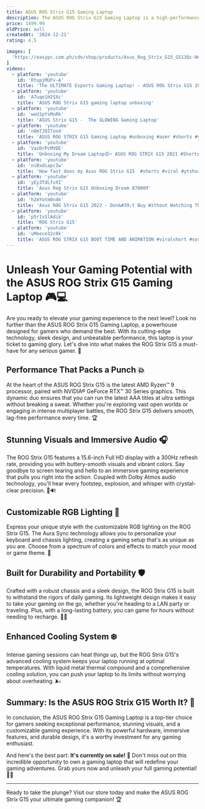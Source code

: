 ```yaml
---
title: ASUS ROG Strix G15 Gaming Laptop
description: The ASUS ROG Strix G15 Gaming Laptop is a high-performance device designed for gamers seeking a balance between power and portability. It features a sleek design with customizable RGB lighting and a robust build. The laptop is equipped with powerful hardware, including AMD Ryzen processors and NVIDIA GeForce RTX graphics, ensuring smooth gameplay and high frame rates. The display offers a high refresh rate for fluid visuals, and the cooling system is optimized to maintain performance during intense gaming sessions. Additionally, it includes a range of connectivity options and a responsive keyboard, making it a versatile choice for gaming enthusiasts.
price: 1499.99
oldPrice: null
createdAt: '2024-12-21'
rating: 4.5

images: [
  'https://easypc.com.ph/cdn/shop/products/Asus_Rog_Strix_G15_G513Qc-Hn164T_2048x.jpg?v=1698043299', 'https://i.ytimg.com/vi/RtupjMUFv-A/hq720.jpg?sqp=-oaymwEhCK4FEIIDSFryq4qpAxMIARUAAAAAGAElAADIQj0AgKJD&rs=AOn4CLDYX8TH1mZ6zyKw1ORxAczfBnAwEg', 'https://laptopmedia.com/wp-content/uploads/2021/03/3-3-1000x735.jpg', 'https://m.media-amazon.com/images/I/6146dOqnpDL._AC_UF894,1000_QL80_.jpg', 'https://i5.walmartimages.com/seo/Asus-2022-ROG-Strix-G15-15-6-FHD-144Hz-Gaming-Laptop-AMD-Ryzen-7-4800H-16GB-RAM-512B-PCIe-SSD-Backlit-Keyboard-GeForce-RTX-3060-Graphics-Windows-11-H_55794df5-2a55-4e25-a392-20563fd00db8.1b57a1200c8a80b1bd57a76999b18011.jpeg?odnHeight=768&odnWidth=768&odnBg=FFFFFF', 'https://www.scan.co.uk/images/infopages/asus_laptop/ROG_Strix/G614JZ-N3007W/topimg.png', 'https://m.media-amazon.com/images/I/61TGW3hGB5L._AC_SL1456_.jpg', 'https://www.gdgtme.com/wp-content/uploads/2020/09/Asus-ROG-Strix-G15-G512LI-Electro-Punk-6.jpg', 'https://pisces.bbystatic.com/image2/BestBuy_US/images/products/6572/6572157_sd.jpg;maxHeight=640;maxWidth=550;format=webp', 'https://images.hothardware.com/contentimages/article/3109/content/small_asus-rog-strix-g15-rx-6800-temps.jpg', 'https://i.redd.it/zhwqnvqnf7k71.jpg', 'https://m.media-amazon.com/images/I/71jby4w3hhL._AC_UF894,1000_QL80_.jpg', 'https://www.compumarts.com/cdn/shop/products/ASUS-ROG-Strix-G15-G513RC-HN088W-R7-6800H-16GB-SSD-512GB-RTX3050-4GB-15.6-inch-FHD-144Hz-Windows11-Eclipse-Gray_04_large.jpg?v=1702906738', 'https://ecommerce.datablitz.com.ph/cdn/shop/products/main2_b3cb5d45-7eb5-4699-93af-505a686e9f39_800x.png?v=1676823366', 'https://www.shutterstock.com/image-photo/jakarta-indonesia-september-4-2020-600nw-1808700601.jpg', 'https://gizmodo.com/app/uploads/2021/05/2fade302b603186aadcf912777ce9426.jpg', 'https://www.excaliberpc.com/images/797990_4/large.jpg', 'https://i.gadgets360cdn.com/large/asus_rog_laptops_ces_2023_thumb_1672753235761.jpg', 'https://media.very.co.uk/i/very/VXJNQ_SQ1_0000000005_GREY_SLf', 'https://www.digitaltrends.com/wp-content/uploads/2020/07/rog-strix-g15-05.jpg?fit=1200,9999&p=1', 'https://assets.products-live.ao.com/Images/404fc6ac-9d90-4bcd-82be-eaa44a56dea7/1280x1280/G614JZ-N4024W_Asus_Laptop_02.jpg', 'https://hnsgsfp.imgix.net/4/images/detailed/139/Slide5_plut-n7.JPG?fit=fill&bg=0FFF&w=1536&h=901&auto=format,compress', 'https://designhub1610.com/wp-content/uploads/2021/04/399f76a4c7fb7ae5aad0cefdec972543-1.jpg', 'https://i5.walmartimages.com/asr/a291e29f-f6d2-4e0b-b8b4-5f8468c8db6e.34b0acbb591d9430efa2324efc86da9e.jpeg?odnHeight=768&odnWidth=768&odnBg=FFFFFF', 'http://www.kwancorp.com/cdn/shop/files/G513RC-HN016W_9eabaa76-3577-453b-8ab3-1be813328957.jpg?v=1732243877', 'https://m.media-amazon.com/images/I/71j+EP3ve4S._AC_SL1500_.jpg', 'https://www.tiktok.com/api/img/?itemId=7348960297488616709&location=0&aid=1988', 'https://www.cnet.com/a/img/resize/82d8638f96515feeeb019b68493540c347a831da/hub/2021/05/31/80579012-5f69-4552-a714-6deadbed3639/asus-rog-strix-g15-advantage-edition-dsc02828.jpg?auto=webp&fit=crop&height=362&width=644', 'https://www.nbplaza.com.my/45715-large_default/asus-rog-strix-g17-g713p-ill108w-173-wqhd-240hz-gaming-laptop-ryzen-9-7940hx-32gb-1tb-ssd-rtx4070-8gb-w11-.jpg', 'https://media.licdn.com/dms/image/v2/D4D12AQExyOD04sbaRQ/article-cover_image-shrink_720_1280/article-cover_image-shrink_720_1280/0/1709145963561?e=2147483647&v=beta&t=AxJ00luHeEZq1Zqv9HU2yMlJDJNNfDmw_zNRlqQR-aw', 'https://eftm.com/wp-content/uploads/2021/08/IMG20210822112637-800x600.jpg', 'https://gameprosg.com/wp-content/uploads/2024/08/ROG-Strix-G16-G614JVR.png', 'https://www.techspot.com/articles-info/2606/images/2023-01-11-image-3.jpg', 'https://exotique.com.mt/wp-content/uploads/2022/08/ASUS-ROG-Strix-G15-15.6-AMD-Ryzen™-7-16GB-512GB-SSD-Windows-11-Gaming-Laptop-2.jpg', 'https://m.media-amazon.com/images/I/81wPp7-cqtL.jpg', 'https://st1.latestly.com/wp-content/uploads/2024/08/35-80.jpg', 'https://www.tiktok.com/api/img/?itemId=7447949260722588934&location=0&aid=1988', 'https://img.lazcdn.com/g/p/a9626edb063b462322ca928c79dda14b.jpg_360x360q75.jpg_.webp', 'https://i5.walmartimages.com/asr/698d8925-e406-4454-a784-3a6789583863.58a25a31f8c7845bf60c3132145c9a30.jpeg?odnHeight=768&odnWidth=768&odnBg=FFFFFF', 'https://www.teknikproffset.eu/img/bilder/artiklar/zoom/C68550_2.jpg?m=1717112538', 'https://bsmedia.business-standard.com/_media/bs/img/article/2024-04/25/full/1714025750-6901.jpeg?im=FitAndFill=(826,465)', 'https://m.media-amazon.com/images/I/715ABqPeVKL._AC_SL1500_.jpg', 'https://beebom.com/wp-content/uploads/2022/09/asus-strix-scar-17-se.jpg', 'https://m.media-amazon.com/images/I/81ThDGicN6L._AC_UF894,1000_QL80_.jpg', 'https://images-cdn.ubuy.co.in/6353a8a16fc87561b55e8d73-asus-rog-strix-g15-gaming-laptop.jpg', 'https://lookaside.instagram.com/seo/google_widget/crawler/?media_id=3501830436155877601', 'https://90a1c75758623581b3f8-5c119c3de181c9857fcb2784776b17ef.ssl.cf2.rackcdn.com/653901_505255_06_package_comping.jpg', 'https://mcsolution.com.bd/wp-content/uploads/2021/03/ASUS-ROG-Strix-G15-Gaming-Laptop-1200x675.jpg', 'https://bigbyte.com.np/wp-content/uploads/2024/11/G713PV-WS94.jpg', 'https://static-media.laptopoutlet.co.uk/catalog/product/5/1/51dd27ce85e53bdf00e2d9eec89b4f1f.jpg?height=650', 'https://clubsnap.com/proxy.php?image=https://cdn.fstoppers.com/styles/large-16-9/s3/lead/2024/01/asus-rog-strix-scar-18-laptop-review.jpg&hash=197b13a659cb6e614b8c0f76e0c17cb8', 'https://cdn.mos.cms.futurecdn.net/MkiaNMuHMaWkajnS9Wosje.jpg', 'https://lookaside.instagram.com/seo/google_widget/crawler/?media_id=3322394472870120417', 'https://rog.asus.com/media/1556001546770.jpg', 'https://i.gadgets360cdn.com/large/rog-strix-scar-16-2024-thumb_1709276221410.jpg', 'https://images.indianexpress.com/2022/04/Asus-ROG-Strix-G15-review-3.jpg', 'https://m.media-amazon.com/images/I/41e8my3TqsL._SL500_.jpg', 'https://www.techlandbd.com/image/cache/catalog/Laptop/ASUS/Rog/g15-g513qm/grey/asus-rog-strix-g15-g513qm-laptop-grey-5-400x280h.jpg', 'https://www.techlandbd.com/image/cache/catalog/Laptop/ASUS/Rog/g15-g513qm/grey/asus-rog-strix-g15-g513qm-laptop-grey-3-400x280h.jpg', 'https://res.cloudinary.com/jawa/image/upload/f_auto,ar_5:4,c_fill,w_3840,q_auto/production/listings/iult6wroev0lcawmz0jm', 'https://hnsgsfp.imgix.net/4/images/detailed/139/Slide9_1knp-uo.JPG?fit=fill&bg=0FFF&w=1536&h=901&auto=format,compress', 'http://glint.ph/wp-content/uploads/2024/04/rog-strix-scar-18-2024-5-1024x683.jpg', 'https://easypc.com.ph/cdn/shop/files/Asus_ROG_Strix_G15_G513IH-HN115W_15.6_FHD_1444Hz_Ryzen_7-4800H_OB_2048x.jpg?v=1701905682', 'https://benstore.com.ph/32844-medium_default/asus-rog-strix-g16-g614jvr-es94-16-qhd-gaming-laptop-240hz-i9-14900hx-rtx-4060-8gb-16gb-ddr5-1tb-ssd-eclipse-gray-.jpg', 'https://www.back2gaming.com/wp-content/uploads/2023/03/ROG-STRIX-SCAR-18-i9-RTX-4090-Laptop-Review-0075.jpg', 'https://pokde.net/assets/uploads/2017/09/ASUS-ROG-Strix-GL553-Gaming-Laptop-Review-Deadly-Subtle-Machine-12.jpg', 'https://cdn.mos.cms.futurecdn.net/ryzaECMeMPpnNSTMKxN3v6-320-80.jpg', 'https://www.notebookcheck.net/fileadmin/_processed_/0/2/csm_Asus_ROG_Strix_G15_0_31fe71d74c.jpg', 'https://tv-it.com/storage/salma/asus/rog-strix-g15-8.webp', 'https://dlcdnwebimgs.asus.com/files/media/8B74E7EE-B66A-4420-894E-3C3B980312EE/v2/img/audio/strix-g-2-22.png', 'https://images.t2online.in/cdn-cgi/image/width=1280,quality=70/https://apis.t2online.in/image/journal/article.jpg?img_id=225302&t=1671402662552', 'https://www.jiomart.com/images/product/original/493178260/asus-rog-strix-g15-gaming-laptop-amd-ryzen-7-4800h-16-gb-1-tb-ssd-4-gb-rtx-3050-ti-windows-11-home-mso-fhd-39-62-cm-15-6-inch-digital-o493178260-p594311393-1-202210070502.jpeg?im=Resize=(420,420)', 'https://dlcdnwebimgs.asus.com/files/media/2B37C5BC-FC31-4697-925A-6622E78C5CF9/v4/img/nv-slick-1.jpg', 'https://m.media-amazon.com/images/I/71jby4w3hhL.jpg', 'https://dlcdnwebimgs.asus.com/files/media/8B74E7EE-B66A-4420-894E-3C3B980312EE/v1/img/performance/stirx-g-2022.png', 'https://media.very.ie/i/littlewoodsireland/VXJNO_SQ2_0000000005_GREY_SLb?$300x400_retinamobilex2$', 'https://m.media-amazon.com/images/I/51qOVddJWAL._AC_UF894,1000_QL80_.jpg', 'https://www.pc-canada.com/dd2/img/item/A-1500x1500/8490629-5.jpg', 'https://images.firstpost.com/uploads/2023/08/ASUS-ROG-STRIX-G18-Review8542-A.jpg?im=FitAndFill=(596,336)', 'https://www.digitaltrends.com/wp-content/uploads/2020/07/rog-strix-g15-04-1.jpg?fit=1200,9999&p=1'
]
videos: 
  - platform: 'youtube'
    id: 'RtupjMUFv-A'
    title: 'The ULTIMATE Esports Gaming Laptop! - ASUS ROG Strix G15 2022'
  - platform: 'youtube'
    id: 'A7uqe1H2SXc'
    title: 'ASUS ROG Strix G15 gaming laptop unboxing'
  - platform: 'youtube'
    id: 'weU1pYsMnRk'
    title: 'ASUS Strix G15 -  The GLOWING Gaming Laptop'
  - platform: 'youtube'
    id: 'n8mTJQITon4'
    title: 'ASUS ROG STRIX G15 Gaming Laptop #unboxing #asmr #shorts #youtubeshorts'
  - platform: 'youtube'
    id: 'VazDrPcMVDE'
    title: 'Unboxing My Dream Laptop😍⚡ ASUS ROG STRIX G15 2021 #Shorts'
  - platform: 'youtube'
    id: 'niBxdiapcIw'
    title: 'How fast does my Asus ROG Strix G15  #shorts #viral #ytshorts  #asus #asusrog'
  - platform: 'youtube'
    id: 'yEy3TdLfvXI'
    title: 'Asus Rog Strix G15 Unboxing Dream 87000₹'
  - platform: 'youtube'
    id: 'h2mYotm0n4k'
    title: 'Asus ROG Strix G15 2022 - Don&#39;t Buy Without Watching This!'
  - platform: 'youtube'
    id: 'p5rIsSlAdik'
    title: 'ROG Strix G15'
  - platform: 'youtube'
    id: 'uMeece32c0k'
    title: 'ASUS ROG STRIX G15 BOOT TIME AND ANIMATION #viralshort #sortsvideo #shortsfeed #shorts #gaming'
---
```


# Unleash Your Gaming Potential with the ASUS ROG Strix G15 Gaming Laptop 🎮💻

Are you ready to elevate your gaming experience to the next level? Look no further than the ASUS ROG Strix G15 Gaming Laptop, a powerhouse designed for gamers who demand the best. With its cutting-edge technology, sleek design, and unbeatable performance, this laptop is your ticket to gaming glory. Let's dive into what makes the ROG Strix G15 a must-have for any serious gamer. 🚀

## Performance That Packs a Punch 💥

At the heart of the ASUS ROG Strix G15 is the latest AMD Ryzen™ 9 processor, paired with NVIDIA® GeForce RTX™ 30 Series graphics. This dynamic duo ensures that you can run the latest AAA titles at ultra settings without breaking a sweat. Whether you're exploring vast open worlds or engaging in intense multiplayer battles, the ROG Strix G15 delivers smooth, lag-free performance every time. 🏆

## Stunning Visuals and Immersive Audio 🎧

The ROG Strix G15 features a 15.6-inch Full HD display with a 300Hz refresh rate, providing you with buttery-smooth visuals and vibrant colors. Say goodbye to screen tearing and hello to an immersive gaming experience that pulls you right into the action. Coupled with Dolby Atmos audio technology, you'll hear every footstep, explosion, and whisper with crystal-clear precision. 🎨🔊

## Customizable RGB Lighting 🌈

Express your unique style with the customizable RGB lighting on the ROG Strix G15. The Aura Sync technology allows you to personalize your keyboard and chassis lighting, creating a gaming setup that's as unique as you are. Choose from a spectrum of colors and effects to match your mood or game theme. 🌟

## Built for Durability and Portability 🛡️

Crafted with a robust chassis and a sleek design, the ROG Strix G15 is built to withstand the rigors of daily gaming. Its lightweight design makes it easy to take your gaming on the go, whether you're heading to a LAN party or traveling. Plus, with a long-lasting battery, you can game for hours without needing to recharge. 🏋️‍♂️

## Enhanced Cooling System ❄️

Intense gaming sessions can heat things up, but the ROG Strix G15's advanced cooling system keeps your laptop running at optimal temperatures. With liquid metal thermal compound and a comprehensive cooling solution, you can push your laptop to its limits without worrying about overheating. 🌬️

## Summary: Is the ASUS ROG Strix G15 Worth It? 🤔

In conclusion, the ASUS ROG Strix G15 Gaming Laptop is a top-tier choice for gamers seeking exceptional performance, stunning visuals, and a customizable gaming experience. With its powerful hardware, immersive features, and durable design, it's a worthy investment for any gaming enthusiast. 

And here's the best part: **It's currently on sale!** 🎉 Don't miss out on this incredible opportunity to own a gaming laptop that will redefine your gaming adventures. Grab yours now and unleash your full gaming potential! 🛒🔥

---

Ready to take the plunge? Visit our store today and make the ASUS ROG Strix G15 your ultimate gaming companion! 🏆